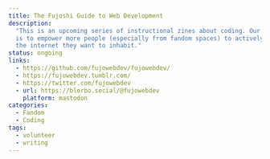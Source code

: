 ```yaml
---
title: The Fujoshi Guide to Web Development
description:
  "This is an upcoming series of instructional zines about coding. Our mission
  is to empower more people (especially from fandom spaces) to actively create
  the internet they want to inhabit."
status: ongoing
links:
  - https://github.com/fujowebdev/fujowebdev/
  - https://fujowebdev.tumblr.com/
  - https://twitter.com/fujowebdev
  - url: https://blorbo.social/@fujowebdev
    platform: mastodon
categories:
  - Fandom
  - Coding
tags:
  - volunteer
  - writing
---
```

